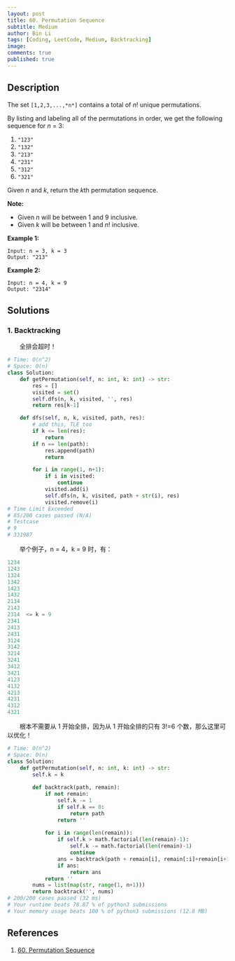 ```yaml
---
layout: post
title: 60. Permutation Sequence
subtitle: Medium
author: Bin Li
tags: [Coding, LeetCode, Medium, Backtracking]
image: 
comments: true
published: true
---
```


## Description

The set `[1,2,3,...,*n*]` contains a total of *n*! unique permutations.

By listing and labeling all of the permutations in order, we get the following sequence for *n* = 3:

1. `"123"`
2. `"132"`
3. `"213"`
4. `"231"`
5. `"312"`
6. `"321"`

Given *n* and *k*, return the *k*th permutation sequence.

**Note:**

- Given *n* will be between 1 and 9 inclusive.
- Given *k* will be between 1 and *n*! inclusive.

**Example 1:**

```
Input: n = 3, k = 3
Output: "213"
```

**Example 2:**

```
Input: n = 4, k = 9
Output: "2314"
```

## Solutions
### 1. Backtracking
　　全排会超时！

```python
# Time: O(n^2)
# Space: O(n)
class Solution:
    def getPermutation(self, n: int, k: int) -> str:
        res = []
        visited = set()
        self.dfs(n, k, visited, '', res)
        return res[k-1]

    def dfs(self, n, k, visited, path, res):
        # add this, TLE too
        if k <= len(res):
            return
        if n == len(path):
            res.append(path)
            return

        for i in range(1, n+1):
            if i in visited:
                continue
            visited.add(i)
            self.dfs(n, k, visited, path + str(i), res)
            visited.remove(i)
# Time Limit Exceeded
# 85/200 cases passed (N/A)
# Testcase
# 9
# 331987
```

　　举个例子，n = 4，k = 9 时，有：

```python
1234
1243
1324
1342
1423
1432
2134
2143
2314  <= k = 9
2341
2413
2431
3124
3142
3214
3241
3412
3421
4123
4132
4213
4231
4312
4321
```

　　根本不需要从 1 开始全排，因为从 1 开始全排的只有 3!=6 个数，那么这里可以优化！

```python
# Time: O(n^2)
# Space: O(n)
class Solution:
    def getPermutation(self, n: int, k: int) -> str:
        self.k = k
    
        def backtrack(path, remain):
            if not remain:
                self.k -= 1
                if self.k == 0:
                    return path
                return ''
                
            for i in range(len(remain)):
                if self.k > math.factorial(len(remain)-1):
                    self.k -= math.factorial(len(remain)-1)
                    continue
                ans = backtrack(path + remain[i], remain[:i]+remain[i+1:])
                if ans: 
                    return ans
            return ''
        nums = list(map(str, range(1, n+1)))
        return backtrack('', nums)
# 200/200 cases passed (32 ms)
# Your runtime beats 78.87 % of python3 submissions
# Your memory usage beats 100 % of python3 submissions (12.8 MB)
```

## References
1. [60. Permutation Sequence](https://leetcode.com/problems/permutation-sequence/)